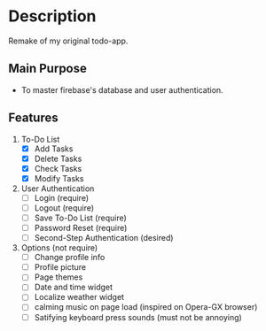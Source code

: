 # Description

Remake of my original todo-app.

## Main Purpose

- To master firebase's database and user authentication.

## Features

1. To-Do List  
    - [x] Add Tasks  
    - [x] Delete Tasks  
    - [x] Check Tasks
    - [x] Modify Tasks  
2. User Authentication
    - [ ] Login (require)
    - [ ] Logout (require)
    - [ ] Save To-Do List (require)
    - [ ] Password Reset (require)
    - [ ] Second-Step Authentication (desired)
3. Options (not require)
    - [ ] Change profile info
    - [ ] Profile picture
    - [ ] Page themes
    - [ ] Date and time widget
    - [ ] Localize weather widget
    - [ ] calming music on page load (inspired on Opera-GX browser)
    - [ ] Satifying keyboard press sounds (must not be annoying)